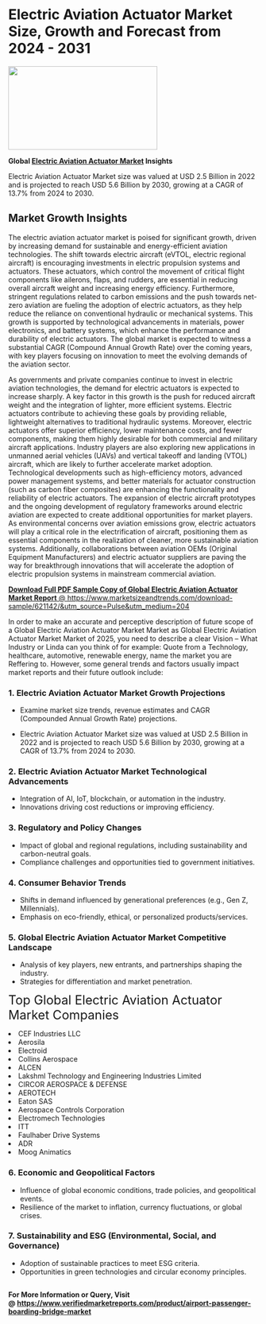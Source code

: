 <H1>Electric Aviation Actuator Market Size, Growth and Forecast from 2024 - 2031</H1><img class="aligncenter size-medium wp-image-584254" src="https://thirdeyenews.in/wp-content/uploads/2024/09/Global-Market-Research-300x168.jpeg" alt="" width="300" height="168" /><p><strong>Global&nbsp;<a href="https://www.marketsizeandtrends.com/download-sample/621142/&amp;utm_source=Pulse&amp;utm_medium=204">Electric Aviation Actuator Market</a> Insights</strong></p><p>Electric Aviation Actuator Market size was valued at USD 2.5 Billion in 2022 and is projected to reach USD 5.6 Billion by 2030, growing at a CAGR of 13.7% from 2024 to 2030.</p><p><h2>Market Growth Insights</h2> <p>The electric aviation actuator market is poised for significant growth, driven by increasing demand for sustainable and energy-efficient aviation technologies. The shift towards electric aircraft (eVTOL, electric regional aircraft) is encouraging investments in electric propulsion systems and actuators. These actuators, which control the movement of critical flight components like ailerons, flaps, and rudders, are essential in reducing overall aircraft weight and increasing energy efficiency. Furthermore, stringent regulations related to carbon emissions and the push towards net-zero aviation are fueling the adoption of electric actuators, as they help reduce the reliance on conventional hydraulic or mechanical systems. This growth is supported by technological advancements in materials, power electronics, and battery systems, which enhance the performance and durability of electric actuators. The global market is expected to witness a substantial CAGR (Compound Annual Growth Rate) over the coming years, with key players focusing on innovation to meet the evolving demands of the aviation sector.</p> <p><a href="#"></a></p> <p>As governments and private companies continue to invest in electric aviation technologies, the demand for electric actuators is expected to increase sharply. A key factor in this growth is the push for reduced aircraft weight and the integration of lighter, more efficient systems. Electric actuators contribute to achieving these goals by providing reliable, lightweight alternatives to traditional hydraulic systems. Moreover, electric actuators offer superior efficiency, lower maintenance costs, and fewer components, making them highly desirable for both commercial and military aircraft applications. Industry players are also exploring new applications in unmanned aerial vehicles (UAVs) and vertical takeoff and landing (VTOL) aircraft, which are likely to further accelerate market adoption. Technological developments such as high-efficiency motors, advanced power management systems, and better materials for actuator construction (such as carbon fiber composites) are enhancing the functionality and reliability of electric actuators. The expansion of electric aircraft prototypes and the ongoing development of regulatory frameworks around electric aviation are expected to create additional opportunities for market players. As environmental concerns over aviation emissions grow, electric actuators will play a critical role in the electrification of aircraft, positioning them as essential components in the realization of cleaner, more sustainable aviation systems. Additionally, collaborations between aviation OEMs (Original Equipment Manufacturers) and electric actuator suppliers are paving the way for breakthrough innovations that will accelerate the adoption of electric propulsion systems in mainstream commercial aviation. <p><a href="#"></p><p><span class=""><strong>Download Full PDF Sample Copy of Global Electric Aviation Actuator Market Report</strong> @ <a href="https://www.marketsizeandtrends.com/download-sample/621142/&amp;utm_source=Pulse&amp;utm_medium=204" target="_blank">https://www.marketsizeandtrends.com/download-sample/621142/&amp;utm_source=Pulse&amp;utm_medium=204</a></span></p><p>In order to make an accurate and perceptive description of future scope of a Global&nbsp;Electric Aviation Actuator Market Market as Global&nbsp;Electric Aviation Actuator Market Market of 2025, you need to describe a clear Vision &ndash; What Industry or Linda can you think of for example: Quote from a Technology, healthcare, automotive, renewable energy, name the market you are Reffering to. However, some general trends and factors usually impact market reports and their future outlook include:</p><h3>1.&nbsp;<strong>Electric Aviation Actuator Market Growth Projections</strong></h3><ul><li>Examine market size trends, revenue estimates and CAGR (Compounded Annual Growth Rate) projections.</li><li><p>Electric Aviation Actuator Market size was valued at USD 2.5 Billion in 2022 and is projected to reach USD 5.6 Billion by 2030, growing at a CAGR of 13.7% from 2024 to 2030.</p></li></ul><h3>2.&nbsp;<strong>Electric Aviation Actuator Market Technological Advancements</strong></h3><ul><li>Integration of AI, IoT, blockchain, or automation in the industry.</li><li>Innovations driving cost reductions or improving efficiency.</li></ul><h3>3.&nbsp;<strong>Regulatory and Policy Changes</strong></h3><ul><li>Impact of global and regional regulations, including sustainability and carbon-neutral goals.</li><li>Compliance challenges and opportunities tied to government initiatives.</li></ul><h3>4.&nbsp;<strong>Consumer Behavior Trends</strong></h3><ul><li>Shifts in demand influenced by generational preferences (e.g., Gen Z, Millennials).</li><li>Emphasis on eco-friendly, ethical, or personalized products/services.</li></ul><h3>5.&nbsp;<strong>Global Electric Aviation Actuator Market Competitive Landscape</strong></h3><ul><li>Analysis of key players, new entrants, and partnerships shaping the industry.</li><li>Strategies for differentiation and market penetration.</li></ul><p data-pm-slice="1 1 []"><span style="color: inherit; font-family: inherit; font-size: 25px;">Top Global Electric Aviation Actuator Market Companies</span></p><div class="" data-test-id=""><p><li>CEF Industries LLC</li><li> Aerosila</li><li> Electroid</li><li> Collins Aerospace</li><li> ALCEN</li><li> Lakshml Technology and Engineering Industries Limited</li><li> CIRCOR AEROSPACE & DEFENSE</li><li> AEROTECH</li><li> Eaton SAS</li><li> Aerospace Controls Corporation</li><li> Electromech Technologies</li><li> ITT</li><li> Faulhaber Drive Systems</li><li> ADR</li><li> Moog Animatics</li></p></div><h3>6.&nbsp;<strong>Economic and Geopolitical Factors</strong></h3><ul><li>Influence of global economic conditions, trade policies, and geopolitical events.</li><li>Resilience of the market to inflation, currency fluctuations, or global crises.</li></ul><h3>7.&nbsp;<strong>Sustainability and ESG (Environmental, Social, and Governance)</strong></h3><ul><li>Adoption of sustainable practices to meet ESG criteria.</li><li>Opportunities in green technologies and circular economy principles.</li></ul><h2><strong style="font-size: 14px;">For More Information or Query, Visit @&nbsp;</strong><a style="background-color: #ffffff; font-size: 14px;" href="https://www.marketsizeandtrends.com/report/electric-aviation-actuator-market/" target="_blank">https://www.verifiedmarketreports.com/product/airport-passenger-boarding-bridge-market</a></h2>
